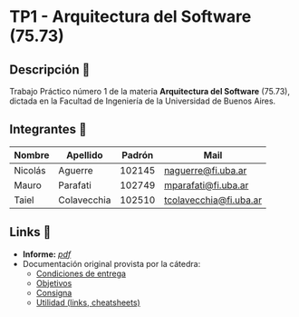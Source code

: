 # TP1 - Arquitectura del Software (75.73)

## Descripción :book:

Trabajo Práctico número 1 de la materia **Arquitectura del Software** (75.73), dictada en la Facultad de Ingeniería de la Universidad de Buenos Aires.

## Integrantes :busts_in_silhouette:

| Nombre  | Apellido    | Padrón | Mail                   |
| ------- | ----------- | ------ | ---------------------- |
| Nicolás | Aguerre     | 102145 | naguerre@fi.uba.ar     |
| Mauro   | Parafati    | 102749 | mparafati@fi.uba.ar    |
| Taiel   | Colavecchia | 102510 | tcolavecchia@fi.uba.ar |

## Links :link:

- **Informe:** [_pdf_](./docs/Informe.pdf)
- Documentación original provista por la cátedra:
  - [Condiciones de entrega](./docs/Entrega.md)
  - [Objetivos](./docs/Objetivos.md)
  - [Consigna](./docs/Consigna.md)
  - [Utilidad (links, cheatsheets)](./docs/Utilidad.md)
